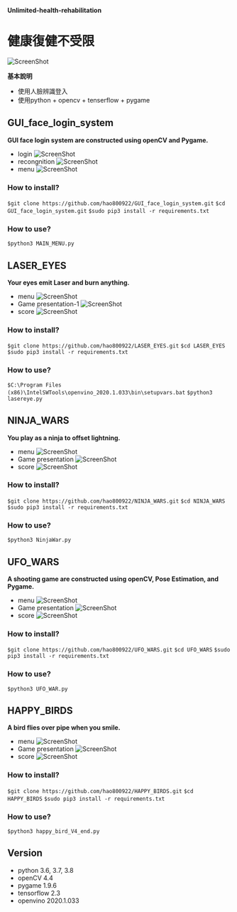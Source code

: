 **Unlimited-health-rehabilitation** 
# 健康復健不受限
![ScreenShot](https://github.com/henry355212/Unlimited-health-rehabilitation/blob/master/githubimg/login_01.jpg)

**基本說明**
- 使用人臉辨識登入
- 使用python + opencv + tenserflow + pygame

## GUI_face_login_system
**GUI face login system are constructed using openCV and Pygame.**
- login
![ScreenShot](https://github.com/henry355212/Unlimited-health-rehabilitation/blob/master/githubimg/login_01.jpg)
- recongnition
![ScreenShot](https://github.com/henry355212/Unlimited-health-rehabilitation/blob/master/githubimg/login_02.jpg)
- menu
![ScreenShot](https://github.com/henry355212/Unlimited-health-rehabilitation/blob/master/githubimg/login_03.jpg)
### How to install?
`$git clone https://github.com/hao800922/GUI_face_login_system.git`
`$cd GUI_face_login_system.git`
`$sudo pip3 install -r requirements.txt`
### How to use?
`$python3 MAIN_MENU.py`

## LASER_EYES
**Your eyes emit Laser and burn anything.**
- menu
![ScreenShot](https://github.com/henry355212/Unlimited-health-rehabilitation/blob/master/githubimg/LASER_01.jpg)
- Game presentation-1
![ScreenShot](https://github.com/henry355212/Unlimited-health-rehabilitation/blob/master/githubimg/LASER_02.jpg)
- score
![ScreenShot](https://github.com/henry355212/Unlimited-health-rehabilitation/blob/master/githubimg/LASER_04.jpg)
### How to install?
`$git clone https://github.com/hao800922/LASER_EYES.git`
`$cd LASER_EYES`
`$sudo pip3 install -r requirements.txt`
### How to use?
`$C:\Program Files (x86)\IntelSWTools\openvino_2020.1.033\bin\setupvars.bat`
`$python3 lasereye.py`

## NINJA_WARS
**You play as a ninja to offset lightning.**
- menu
![ScreenShot](https://github.com/henry355212/Unlimited-health-rehabilitation/blob/master/githubimg/NINJA_01.jpg)
- Game presentation
![ScreenShot](https://github.com/henry355212/Unlimited-health-rehabilitation/blob/master/githubimg/NINJA_02.jpg)
- score
![ScreenShot](https://github.com/henry355212/Unlimited-health-rehabilitation/blob/master/githubimg/NINJA_03.jpg)
### How to install?
`$git clone https://github.com/hao800922/NINJA_WARS.git`
`$cd NINJA_WARS`
`$sudo pip3 install -r requirements.txt`
### How to use?
`$python3 NinjaWar.py`


## UFO_WARS
**A shooting game are constructed using openCV, Pose Estimation, and Pygame.**
- menu
![ScreenShot](https://github.com/henry355212/Unlimited-health-rehabilitation/blob/master/githubimg/UFO_0.jpg)
- Game presentation
![ScreenShot](https://github.com/henry355212/Unlimited-health-rehabilitation/blob/master/githubimg/UFO_1.jpg)
- score
![ScreenShot](https://github.com/henry355212/Unlimited-health-rehabilitation/blob/master/githubimg/UFO_4.jpg)
### How to install?
`$git clone https://github.com/hao800922/UFO_WARS.git`
`$cd UFO_WARS`
`$sudo pip3 install -r requirements.txt`
### How to use?
`$python3 UFO_WAR.py`

## HAPPY_BIRDS
**A bird flies over pipe when you smile.**
- menu
![ScreenShot](https://github.com/henry355212/Unlimited-health-rehabilitation/blob/master/githubimg/HAPPY_01.jpg)
- Game presentation
![ScreenShot](https://github.com/henry355212/Unlimited-health-rehabilitation/blob/master/githubimg/HAPPY_02.jpg)
- score
![ScreenShot](https://github.com/henry355212/Unlimited-health-rehabilitation/blob/master/githubimg/HAPPY_03.jpg)
### How to install?
`$git clone https://github.com/hao800922/HAPPY_BIRDS.git`
`$cd HAPPY_BIRDS`
`$sudo pip3 install -r requirements.txt`
### How to use?
`$python3 happy_bird_V4_end.py`


## Version
- python 3.6, 3.7, 3.8
- openCV 4.4
- pygame 1.9.6
- tensorflow 2.3
- openvino 2020.1.033


